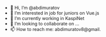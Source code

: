 - 👋 Hi, I’m @abdimuratov
- 👀 I’m interested in job for juniors on Vue.js
- 🌱 I’m currently working in KaspiNet
- 💞️ I’m looking to collaborate on ...
- 📫 How to reach me: abdimuratov8@gmail.

<!---
abdimuratov/abdimuratov is a ✨ special ✨ repository because its `README.md` (this file) appears on your GitHub profile.
You can click the Preview link to take a look at your changes.
--->
